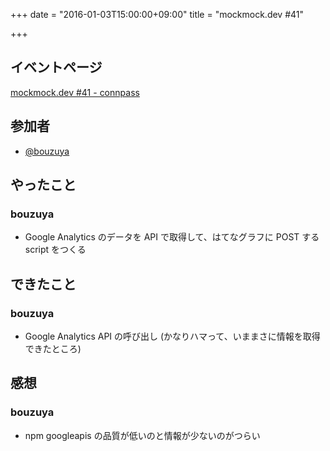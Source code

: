 +++
date = "2016-01-03T15:00:00+09:00"
title = "mockmock.dev #41"

+++

## イベントページ
[mockmock.dev #41 - connpass](http://mockmock.connpass.com/event/24898/)

## 参加者

* [@bouzuya](https://twitter.com/bouzuya)

## やったこと

### bouzuya

- Google Analytics のデータを API で取得して、はてなグラフに POST する script をつくる

## できたこと

### bouzuya

- Google Analytics API の呼び出し (かなりハマって、いままさに情報を取得できたところ)

## 感想

### bouzuya

- npm googleapis の品質が低いのと情報が少ないのがつらい
